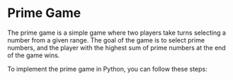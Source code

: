 # Prime Game

The prime game is a simple game where two players take turns selecting a number from a given range. The goal of the game is to select prime numbers, and the player with the highest sum of prime numbers at the end of the game wins.

To implement the prime game in Python, you can follow these steps:

